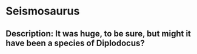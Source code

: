 # Seismosaurus
## Description: It was huge, to be sure, but might it have been a species of Diplodocus?